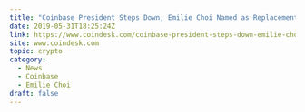 ```yaml
---
title: "Coinbase President Steps Down, Emilie Choi Named as Replacement"
date: 2019-05-31T18:25:24Z
link: https://www.coindesk.com/coinbase-president-steps-down-emilie-choi-named-as-replacement?utm_medium=RSS&utm_source=hune
site: www.coindesk.com
topic: crypto
category:
  - News
  - Coinbase
  - Emilie Choi
draft: false
---
```

